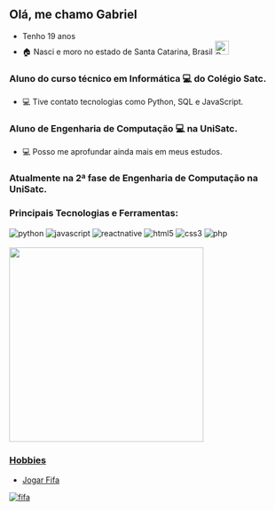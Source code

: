 ## Olá, me chamo Gabriel

- Tenho 19 anos
- 🏠 Nasci e moro no estado de Santa Catarina, Brasil <img src="https://emojitool.com/img/joypixels/7.0/flag-brazil-3403.png" alt="Brasil" height=25 width=25 style="display: inline_block">


### Aluno do curso técnico em Informática 💻 do Colégio Satc.
- 💻 Tive contato tecnologias como Python, SQL e JavaScript.

### Aluno de Engenharia de Computação 💻 na UniSatc.
- 💻 Posso me aprofundar ainda mais em meus estudos.

### Atualmente na 2ª fase de Engenharia de Computação na UniSatc.

### Principais Tecnologias e Ferramentas:
<div style="display: inline_block">
          <img align="center" alt="python" src="https://img.shields.io/badge/Python-3776AB?logo=python&logoColor=white&style=for-the-badge">
          <img align="center" alt="javascript" src="https://img.shields.io/badge/JavaScript-F7DF1E?style=for-the-badge&logo=javascript&logoColor=black">
          <img align="center" alt="reactnative" src="https://img.shields.io/badge/React_Native-20232A?style=for-the-badge&logo=react&logoColor=61DAFB">
          <img align="center" alt="html5" src="https://img.shields.io/badge/HTML5-E34F26?style=for-the-badge&logo=html5&logoColor=white">
          <img align="center" alt="css3" src="https://img.shields.io/badge/CSS3-1572B6?style=for-the-badge&logo=css3&logoColor=white">
          <img align="center" alt="php" src="https://img.shields.io/badge/PHP-1572B6?style=for-the-badge&logo=php&logoColor=white">

</div>
<br/>
<img loading="lazy" height="350em" src="https://github-readme-stats.vercel.app/api/top-langs/?username=GabrielMensor&layout=pie&theme=radical"/>
<div>
          <a href="https://github.com/GabrielMensor">
          
</div>

### Hobbies
- Jogar Fifa

![fifa](https://media2.giphy.com/media/v1.Y2lkPTc5MGI3NjExaXUzbTY0aDBuY2t4enE1bGw3NTk2aTZscmdidm9zZ3AwZ3V1ZW00cSZlcD12MV9pbnRlcm5hbF9naWZfYnlfaWQmY3Q9Zw/VdR2Z22SBgoRLnx8GB/giphy.webp)
